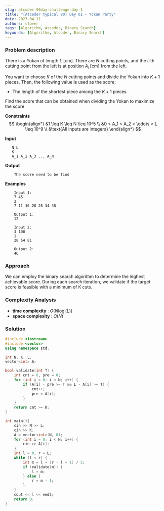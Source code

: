 ```yaml
---
slug: atcoder-90day-challenge-day-1
title: "[Atcoder typical 90] Day 01 - Yokan Party"
date: 2023-04-11
authors: clover
tags: [Algorithm, Atcoder, Binary Search]
keywords: [Algorithm, Atcoder, Binary Search]
---
```

### Problem description
There is a Yokan of length $L$ [cm]. There are $N$ cutting points, and the $i$-th cutting point from the left is at position $A_i$ [cm] from the left.

You want to choose $K$ of the $N$ cutting points and divide the Yokan into $K+1$ pieces. Then, the following value is used as the score:
- The length of the shortest piece among the $K+1$ pieces

Find the score that can be obtained when dividing the Yokan to maximize the score.
<!-- truncate -->

**Constraints**
$$
\begin{align*}
&1 \leq K \leq N \leq 10^5 \\
&0 < A_1 < A_2 < \cdots < L \leq 10^9 \\
&\text{All inputs are integers}    
\end{align*}
$$

**Input**
 ```
    N L
    K
    A_1 A_2 A_3 ... A_N
```

**Output**
```
    The score need to be find
 ```

**Examples**
```
    Input 1:
    7 45
    2
    7 11 16 20 28 34 38

    Output 1:
    12

    Input 2:
    3 100
    1
    28 54 81

    Output 2:
    46
```
### Approach
We can employ the binary search algorithm to determine the highest achievable score. During each search iteration, we validate if the target score is feasible with a minimum of K cuts.
### Complexity Analysis
- **time complexity** : $O(N\log(L))$
- **space complexity** : $O(N)$

### Solution
```cpp
#include <iostream>
#include <vector>
using namespace std;

int N, K, L;
vector<int> A;

bool validate(int T) {
    int cnt = 0, pre = 0;
    for (int i = 0; i < N; i++) {
        if (A[i] - pre >= T && L - A[i] >= T) {
            cnt++;
            pre = A[i];
        }
    }
    return cnt >= K;
}

int main(){
    cin >> N >> L;
    cin >> K;
    A = vector<int>(N, 0);
    for (int i = 0; i < N; i++) {
        cin >> A[i];
    }
    int l = 0, r = L;
    while (l < r) {
        int m = l + (r - l + 1) / 2;
        if (validate(m)) {
            l = m;
        } else {
            r = m - 1;
        }
    }
    cout << l << endl;
    return 0;
}

```